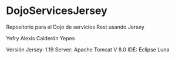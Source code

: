 # DojoServicesJersey
Repositorio para el Dojo de servicios Rest usando Jersey

Yefry Alexis Calderón Yepes

Versión Jersey: 1.19
Server: Apache Tomcat V 8.0
IDE: Eclipse Luna
